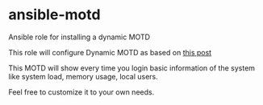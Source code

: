 # ansible-motd
Ansible role for installing a dynamic MOTD

This role will configure Dynamic MOTD as based on [this post](https://oitibs.com/debian-jessie-dynamic-motd/)

This MOTD will show every time you login basic information of the system like system load, memory usage, local users.

Feel free to customize it to your own needs.
